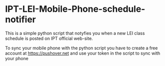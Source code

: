 # IPT-LEI-Mobile-Phone-schedule-notifier

This is a simple python script that notyfies you when a new LEI class schedule is posted on IPT official web-site.

To sync your mobile phone with the python script you have to create a free account at https://pushover.net and use your token in the script to sync with your phone
